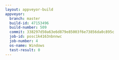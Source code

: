 ```yaml
---
layout: appveyor-build
appveyor:
  branch: master
  build-id: 47153496
  build-number: 509
  commit: 338297d50a63e6d879e85003f6e73856da0c895c
  job-id: posc1k4163nbnnwc
  job-number: 4
  os-name: Windows
  test-result: 0
---
```

